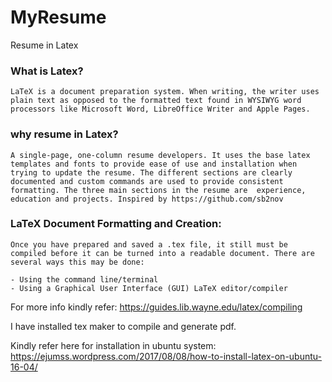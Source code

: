 # MyResume
Resume in Latex

### What is Latex?
    LaTeX is a document preparation system. When writing, the writer uses plain text as opposed to the formatted text found in WYSIWYG word processors like Microsoft Word, LibreOffice Writer and Apple Pages.

### why resume in Latex?
    A single-page, one-column resume developers. It uses the base latex templates and fonts to provide ease of use and installation when trying to update the resume. The different sections are clearly documented and custom commands are used to provide consistent formatting. The three main sections in the resume are  experience, education and projects. Inspired by https://github.com/sb2nov

### LaTeX Document Formatting and Creation:

	Once you have prepared and saved a .tex file, it still must be compiled before it can be turned into a readable document. There are several ways this may be done:

	- Using the command line/terminal
	- Using a Graphical User Interface (GUI) LaTeX editor/compiler

For more info kindly refer: https://guides.lib.wayne.edu/latex/compiling

I have installed tex maker to compile and generate pdf.

Kindly refer here for installation in ubuntu system: https://ejumss.wordpress.com/2017/08/08/how-to-install-latex-on-ubuntu-16-04/